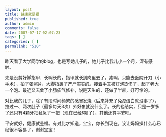 ```yaml
---
layout: post
title: 健康就是福
published: true
author: admin
comments: false
date: 2007-07-17 02:07:23
tags: [ ]
categories: [ ]
permalink: "510"
---
```

昨天看了大学同学的blog，也是写她儿子的，她儿子比我儿小一个月，深有感触。


  


先是没剪好脚指甲，长啊长的，指甲就长到肉里去了，疼啊，只能去医院开刀（小手术），拍了张照片，大脚指裹了严严实实的。接着手又被灯泡烫伤了，起了老大一个泡。最近又去做了小肠疝气修补，说是天生的，还做了半麻，好可怜的。


  


对比我的儿子，除了有段时间频繁的感冒发烧（后来补充了免疫蛋白就没事了），拉过一、两次肚子（最多每天3次）外好象就没什么了。长的也结实，只是一岁多了还只有4颗牙把我急了一把（现在已经8颗了），其他还算平安吧。


  


平安就好，健康就是福。有对比才知道，宝宝，你长到现在，没让妈妈操什么心已经很不容易了，谢谢宝宝！